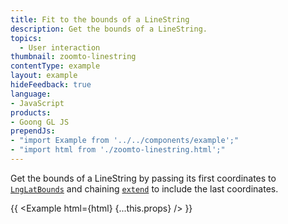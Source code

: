 ```yaml
---
title: Fit to the bounds of a LineString
description: Get the bounds of a LineString.
topics:
  - User interaction
thumbnail: zoomto-linestring
contentType: example
layout: example
hideFeedback: true
language:
- JavaScript
products:
- Goong GL JS
prependJs:
- "import Example from '../../components/example';"
- "import html from './zoomto-linestring.html';"
---
```


Get the bounds of a LineString by passing its first coordinates to [`LngLatBounds`](/docs/javascript/geography/#lnglatbounds) and chaining [`extend`](/docs/javascript/geography/#lnglatbounds#extend) to include the last coordinates.

{{ <Example html={html} {...this.props} /> }}
